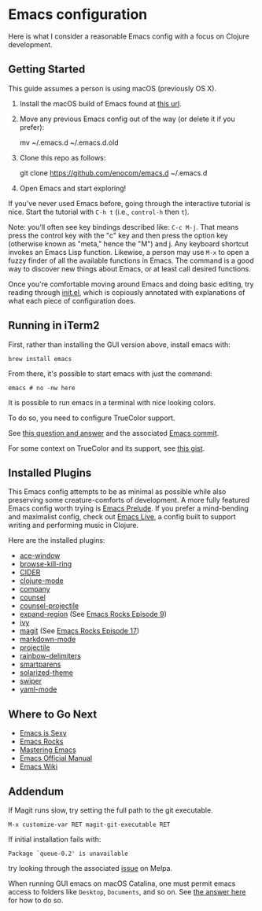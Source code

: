 # Emacs configuration

Here is what I consider a reasonable Emacs config with a focus on Clojure
development.

## Getting Started

This guide assumes a person is using macOS (previously OS X).

1. Install the macOS build of Emacs found at [this
url](https://emacsformacosx.com).

2. Move any previous Emacs config out of the way (or delete it if you prefer):

    mv ~/.emacs.d ~/.emacs.d.old

3. Clone this repo as follows:

    git clone https://github.com/enocom/emacs.d ~/.emacs.d

4. Open Emacs and start exploring!

If you've never used Emacs before, going through the interactive tutorial is
nice. Start the tutorial with `C-h t` (i.e., `control-h` then `t`).

Note: you'll often see key bindings described like: `C-c M-j`. That means press
the control key with the "c" key and then press the option key (otherwise known
as "meta," hence the "M") and j. Any keyboard shortcut invokes an Emacs Lisp
function. Likewise, a person may use `M-x` to open a fuzzy finder of all the
available functions in Emacs. The command is a good way to discover new things
about Emacs, or at least call desired functions.

Once you're comfortable moving around Emacs and doing basic editing, try reading
through [init.el](init.el), which is copiously annotated with explanations of what
each piece of configuration does.

## Running in iTerm2

First, rather than installing the GUI version above, install emacs with:

```
brew install emacs
```

From there, it's possible to start emacs with just the command:

```
emacs # no -nw here
```

It is possible to run emacs in a terminal with nice looking colors.

To do so, you need to configure TrueColor support.

See [this question and answer][truecolor-q] and the associated [Emacs commit][emacs-truecolor].

For some context on TrueColor and its support, see [this gist][truecolor-gist].

[truecolor-q]: https://emacs.stackexchange.com/questions/32506/conditional-true-color-24-bit-color-support-for-iterm2-and-terminal-app-in-osx
[emacs-truecolor]: https://github.com/emacs-mirror/emacs/commit/e463e5762bbe628be3d15da066a90f079a8468b3
[truecolor-gist]: https://gist.github.com/XVilka/8346728

## Installed Plugins

This Emacs config attempts to be as minimal as possible while also preserving
some creature-comforts of development. A more fully featured Emacs config worth
trying is [Emacs Prelude](https://github.com/bbatsov/prelude). If you prefer a
mind-bending and maximalist config, check out
[Emacs Live](https://github.com/overtone/emacs-live), a config built to support
writing and performing music in Clojure.

Here are the installed plugins:

- [ace-window](https://github.com/abo-abo/ace-window)
- [browse-kill-ring](https://github.com/browse-kill-ring/browse-kill-ring)
- [CIDER](https://cider.mx)
- [clojure-mode](https://github.com/clojure-emacs/clojure-mode/)
- [company](http://company-mode.github.io)
- [counsel](https://github.com/abo-abo/swiper)
- [counsel-projectile](https://github.com/ericdanan/counsel-projectile)
- [expand-region](https://github.com/magnars/expand-region.el) (See [Emacs Rocks Episode 9](http://emacsrocks.com/e09.html))
- [ivy](https://github.com/abo-abo/swiper)
- [magit](https://magit.vc) (See [Emacs Rocks Episode 17](http://emacsrocks.com/e17.html))
- [markdown-mode](https://github.com/jrblevin/markdown-mode)
- [projectile](https://www.projectile.mx/en/latest/)
- [rainbow-delimiters](https://github.com/Fanael/rainbow-delimiters)
- [smartparens](https://github.com/Fuco1/smartparens)
- [solarized-theme](https://github.com/bbatsov/solarized-emacs)
- [swiper](https://github.com/abo-abo/swiper)
- [yaml-mode](https://github.com/yoshiki/yaml-mode)

## Where to Go Next

- [Emacs is Sexy](https://emacs.sexy)
- [Emacs Rocks](http://emacsrocks.com)
- [Mastering Emacs](https://www.masteringemacs.org)
- [Emacs Official Manual](https://www.gnu.org/software/emacs/manual/html_node/emacs/index.html)
- [Emacs Wiki](https://www.emacswiki.org)

## Addendum

If Magit runs slow, try setting the full path to the git executable.

```
M-x customize-var RET magit-git-executable RET
```

If initial installation fails with:

```
Package `queue-0.2' is unavailable
```

try looking through the associated [issue](https://github.com/melpa/melpa/issues/2005)
on Melpa.

When running GUI emacs on macOS Catalina, one must permit emacs access to folders like
`Desktop`, `Documents`, and so on.
See [the answer here](https://emacs.stackexchange.com/a/53037) for how to do so.
